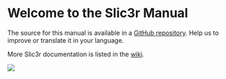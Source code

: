 Welcome to the Slic3r Manual
============================

The source for this manual is available in a 
[GitHub repository](https://github.com/alexrj/Slic3r-Manual).
Help us to improve or translate it in your language.

More Slic3r documentation is listed in the 
[wiki](https://github.com/alexrj/Slic3r/wiki/Documentation).

![](screenshot1_400px.png)